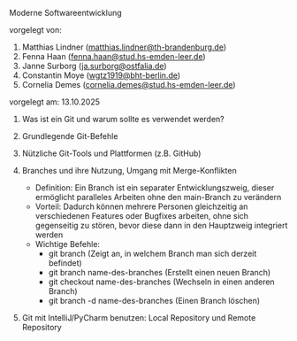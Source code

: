 Moderne Softwareentwicklung



vorgelegt von: 

1. Matthias Lindner (matthias.lindner@th-brandenburg.de)
2. Fenna Haan  (fenna.haan@stud.hs-emden-leer.de)
3. Janne Surborg (ja.surborg@ostfalia.de)
4. Constantin Moye (wgtz1919@bht-berlin.de)
5. Cornelia Demes (cornelia.demes@stud.hs-emden-leer.de)


vorgelegt am: 13.10.2025


1. Was ist ein Git und warum sollte es verwendet werden?

2. Grundlegende Git-Befehle

3. Nützliche Git-Tools und Plattformen (z.B. GitHub)

4. Branches und ihre Nutzung, Umgang mit Merge-Konflikten
   - Definition:
     Ein Branch ist ein separater Entwicklungszweig, dieser ermöglicht paralleles Arbeiten ohne den main-Branch zu verändern
   - Vorteil:
     Dadurch können mehrere Personen gleichzeitig an verschiedenen Features oder Bugfixes arbeiten, ohne sich gegenseitig zu stören, bevor diese dann in den Hauptzweig integriert werden
   - Wichtige Befehle:
     -   git branch 
         (Zeigt an, in welchem Branch man sich derzeit befindet)
     -   git branch name-des-branches 
         (Erstellt einen neuen Branch)
     -   git checkout name-des-branches 
         (Wechseln in einen anderen Branch)
     -   git branch -d name-des-branches
         (Einen Branch löschen)


6. Git mit IntelliJ/PyCharm benutzen: Local Repository und Remote Repository
